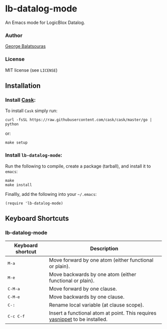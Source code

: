 lb-datalog-mode
===============

An Emacs mode for LogicBlox Datalog.

### Author
[George Balatsouras](mailto:gbalats@di.uoa.gr)

### License
MIT license (see `LICENSE`)


Installation
------------

### Install [Cask](https://github.com/cask/cask):

To install `Cask` simply run:

    curl -fsSL https://raw.githubusercontent.com/cask/cask/master/go | python

or:

    make setup


### Install `lb-datalog-mode`:

Run the following to compile, create a package (tarball), and install
it to `emacs`:

    make
    make install

Finallly, add the following into your `~/.emacs`:

    (require 'lb-datalog-mode)


Keyboard Shortcuts
------------------

### lb-datalog-mode

Keyboard shortcut        | Description
-------------------------|-------------------------------
<kbd>M-a</kbd>           | Move forward by one atom (either functional or plain).
<kbd>M-e</kbd>           | Move backwards by one atom  (either functional or plain).
<kbd>C-M-a</kbd>         | Move forward by one clause.
<kbd>C-M-e</kbd>         | Move backwards by one clause.
<kbd>C-:</kbd>           | Rename local variable (at clause scope).
<kbd>C-c C-f</kbd>       | Insert a functional atom at point. This requires [yasnippet][yasnippet] to be installed.


[yasnippet]: https://github.com/capitaomorte/yasnippet/
